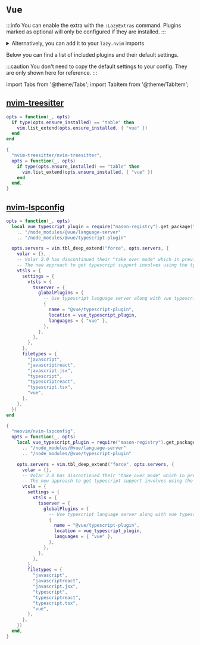 # `Vue`

<!-- plugins:start -->

:::info
You can enable the extra with the `:LazyExtras` command.
Plugins marked as optional will only be configured if they are installed.
:::

<details>
<summary>Alternatively, you can add it to your <code>lazy.nvim</code> imports</summary>

```lua title="lua/config/lazy.lua" {4}
require("lazy").setup({
  spec = {
    { "LazyVim/LazyVim", import = "lazyvim.plugins" },
    { import = "lazyvim.plugins.extras.lang.vue" },
    { import = "plugins" },
  },
})
```

</details>

Below you can find a list of included plugins and their default settings.

:::caution
You don't need to copy the default settings to your config.
They are only shown here for reference.
:::

import Tabs from '@theme/Tabs';
import TabItem from '@theme/TabItem';

## [nvim-treesitter](https://github.com/nvim-treesitter/nvim-treesitter)

<Tabs>

<TabItem value="opts" label="Options">

```lua
opts = function(_, opts)
  if type(opts.ensure_installed) == "table" then
    vim.list_extend(opts.ensure_installed, { "vue" })
  end
end
```

</TabItem>


<TabItem value="code" label="Full Spec">

```lua
{
  "nvim-treesitter/nvim-treesitter",
  opts = function(_, opts)
    if type(opts.ensure_installed) == "table" then
      vim.list_extend(opts.ensure_installed, { "vue" })
    end
  end,
}
```

</TabItem>

</Tabs>

## [nvim-lspconfig](https://github.com/neovim/nvim-lspconfig)

<Tabs>

<TabItem value="opts" label="Options">

```lua
opts = function(_, opts)
  local vue_typescript_plugin = require("mason-registry").get_package("vue-language-server"):get_install_path()
    .. "/node_modules/@vue/language-server"
    .. "/node_modules/@vue/typescript-plugin"

  opts.servers = vim.tbl_deep_extend("force", opts.servers, {
    volar = {},
    -- Volar 2.0 has discontinued their "take over mode" which in previous version provided support for typescript in vue files.
    -- The new approach to get typescript support involves using the typescript language server along side volar.
    vtsls = {
      settings = {
        vtsls = {
          tsserver = {
            globalPlugins = {
              -- Use typescript language server along with vue typescript plugin
              {
                name = "@vue/typescript-plugin",
                location = vue_typescript_plugin,
                languages = { "vue" },
              },
            },
          },
        },
      },
      filetypes = {
        "javascript",
        "javascriptreact",
        "javascript.jsx",
        "typescript",
        "typescriptreact",
        "typescript.tsx",
        "vue",
      },
    },
  })
end
```

</TabItem>


<TabItem value="code" label="Full Spec">

```lua
{
  "neovim/nvim-lspconfig",
  opts = function(_, opts)
    local vue_typescript_plugin = require("mason-registry").get_package("vue-language-server"):get_install_path()
      .. "/node_modules/@vue/language-server"
      .. "/node_modules/@vue/typescript-plugin"

    opts.servers = vim.tbl_deep_extend("force", opts.servers, {
      volar = {},
      -- Volar 2.0 has discontinued their "take over mode" which in previous version provided support for typescript in vue files.
      -- The new approach to get typescript support involves using the typescript language server along side volar.
      vtsls = {
        settings = {
          vtsls = {
            tsserver = {
              globalPlugins = {
                -- Use typescript language server along with vue typescript plugin
                {
                  name = "@vue/typescript-plugin",
                  location = vue_typescript_plugin,
                  languages = { "vue" },
                },
              },
            },
          },
        },
        filetypes = {
          "javascript",
          "javascriptreact",
          "javascript.jsx",
          "typescript",
          "typescriptreact",
          "typescript.tsx",
          "vue",
        },
      },
    })
  end,
}
```

</TabItem>

</Tabs>

<!-- plugins:end -->
